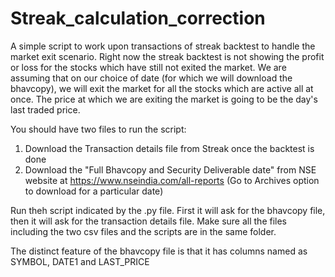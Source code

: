 # Streak_calculation_correction
A simple script to work upon transactions of streak backtest to handle the market exit scenario.
Right now the streak backtest is not showing the profit or loss for the stocks which have still not exited the market.
We are assuming that on our choice of date (for which we will download the bhavcopy), we will exit the market for all the stocks which are active all at once.
The price at which we are exiting the market is going to be the day's last traded price.

You should have two files to run the script:

1. Download the Transaction details file from Streak once the backtest is done
2. Download the "Full Bhavcopy and Security Deliverable date" from NSE website at https://www.nseindia.com/all-reports (Go to Archives option to download for a particular date)

Run theh script indicated by the .py file.
First it will ask for the bhavcopy file, then it will ask for the transaction details file.
Make sure all the files including the two csv files and the scripts are in the same folder.

The distinct feature of the bhavcopy file is that it has columns named as SYMBOL, DATE1 and LAST_PRICE